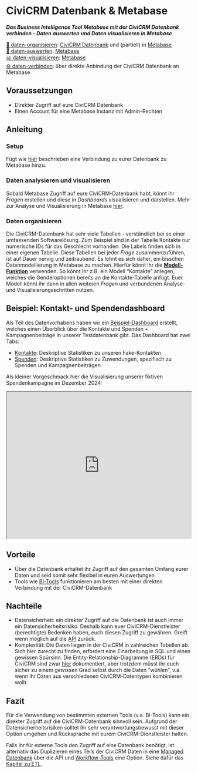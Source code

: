 # CiviCRM Datenbank & Metabase

_**Das Business Intelligence Tool Metabase mit der CiviCRM Datenbank verbinden - Daten auswerten und Daten visualisieren in Metabase**_


[💾 daten-organisieren](./../2-datenlebenszyklus.html#daten-organisieren): [CiviCRM Datenbank](./../4-tools/civicrm_intern/2-civicrm-datenbank.md) und (partiell) in [Metabase](./../4-tools/bi-tools.md#metabase) <br>
[🔢 daten-auswerten](./../2-datenlebenszyklus.html#daten-auswerten): [Metabase](./../4-tools/bi-tools.md#metabase) <br>
[📊 daten-visualisieren](./../2-datenlebenszyklus.html#daten-visualisieren): [Metabase](./../4-tools/bi-tools.md#metabase) <br>
[⚙️ daten-verbinden](./../2-datenlebenszyklus.html#daten-verbinden): über direkte Anbindung der CiviCRM Datenbank an Metabase


## Voraussetzungen
- Direkter Zugriff auf eure CiviCRM Datenbank
- Einen Account für eine Metabase Instanz mit Admin-Rechten

## Anleitung
### Setup
Fügt wie [hier](./../4-tools/3-bi-tools.md#mb-db-hinzufuegen) beschrieben eine Verbindung zu eurer Datenbank zu Metabase hinzu.


### Daten analysieren und visualisieren
Sobald Metabase Zugriff auf eure CiviCRM-Datenbank habt, könnt ihr *Fragen* erstellen und diese in *Dashboards* visualisieren und darstellen. Mehr zur Analyse und Visualisierung in Metabase [hier](../4-tools/3-bi-tools.md#mb-daten-analysieren).

### Daten organisieren
Die CiviCRM-Datenbank hat sehr viele Tabellen - verständlich bei so einer umfassenden Softwarelösung. Zum Beispiel sind in der Tabelle Kontakte nur numerische IDs für das Geschlecht vorhanden. Die Labels finden sich in einer eigenen Tabelle. Diese Tabellen bei jeder *Frage* zusammenzuführen, ist auf Dauer nervig und zeitraubend. Es lohnt es sich daher, ein bisschen Datenmodellierung in Metabase zu machen. Hierfür könnt ihr die [**Modell-Funktion**](https://www.metabase.com/docs/latest/data-modeling/models) verwenden. So könnt ihr z.B. ein Modell “Kontakte” anlegen, welches die Genderoptionen bereits an die Kontakte-Tabelle anfügt. Euer Modell könnt ihr dann in allen weiteren *Fragen* und verbundenen Analyse- und Visualisierungsschritten nutzen.

## Beispiel: Kontakt- und Spendendashboard

Als Teil des Datenvorhabens haben wir ein [Beispiel-Dashboard](http://mtbs.correlaid.org/public/dashboard/cfbe9014-3548-4234-979d-b0803074a8ed) erstellt, welches einen Überblick über die Kontakte und Spenden + Kampagnenbeiträge in unserer Testdatenbank gibt. 
Das Dashboard hat zwei Tabs:
- [Kontakte](https://mtbs.correlaid.org/dashboard/11-civicrm-kontakte-und-spenden?tab=20-kontakte): Deskriptive Statistiken zu unseren Fake-Kontakten
- [Spenden](https://mtbs.correlaid.org/dashboard/11-civicrm-kontakte-und-spenden?tab=21-spenden): Deskriptive Statistiken zu Zuwendungen, spezifisch zu Spenden und Kampagnenbeiträgen.

Als kleiner Vorgeschmack hier die Visualisierung unserer fiktiven Spendenkampagne im Dezember 2024: 
<iframe width="100%" height="400px%" src="http://mtbs.correlaid.org/public/question/fea84d3c-32e0-4cf5-adb9-a4e19c665483"></iframe>


## Vorteile
- Über die Datenbank erhaltet ihr Zugriff auf den gesamten Umfang eurer Daten und seid somit sehr flexibel in euren Auswertungen
- Tools wie [BI-Tools](../bi-tools.md) funktionieren am besten mit einer direkten Verbindung mit der CiviCRM-Datenbank

## Nachteile
- Datensicherheit: ein direkter Zugriff auf die Datenbank ist auch immer ein Datensicherheitsrisiko. Deshalb kann euer CiviCRM-Dienstleister (berechtigte) Bedenken haben, euch diesen Zugriff zu gewähren. Greift wenn möglich auf die [API](./3-civicrm-api.md) zurück.
- Komplexität: Die Daten liegen in der CiviCRM in zahlreichen Tabellen ab. Sich hier zurecht zu finden, erfordert eine Einarbeitung in SQL und einen gewissen Spürsinn: Die Entity-Relationship-Diagramme (ERDs) für CiviCRM sind zwar [hier](https://docs.civicrm.org/dev/en/latest/api/ERDs/#contact-info) dokumentiert, aber trotzdem müsst ihr euch sicher zu einem gewissen Grad selbst durch die Daten “wühlen”, v.a. wenn ihr Daten aus verschiedenen CiviCRM-Datentypen kombinieren wollt. 

## Fazit
Für die Verwendung von bestimmten externen Tools (v.a. BI-Tools) kann ein direkter Zugriff auf die CiviCRM-Datenbank sinnvoll sein. Aufgrund der Datensicherheitsrisiken solltet ihr sehr verantwortungsbewusst mit dieser Option umgehen und Rücksprache mit eurem CiviCRM-Dienstleister halten. 

Falls ihr für externe Tools den Zugriff auf eine Datenbank benötigt, ist alternativ das Duplizieren eines Teils der CiviCRM Daten in eine [Managed Datenbank](../managed-datenbank.md) über die API und [Workflow-Tools](../workflow-tools.md) eine Option. Siehe dafür das [Kapitel zu ETL](../3-ansaetze/4-api_db_wf_mtbs/0-index.md).


